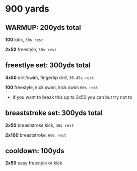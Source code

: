 # 900 yards
## WARMUP: 200yds total
**100** kick, `30s rest` <p>
**2x50** freestyle, `30s rest`
## freestlye set: 300yds total
**4x50** drill/swim, fingertip drill, `30-45s rest` <p>
**100** freestyle, kick swim, kick swim `60s rest` <p>
* if you want to break this up to 2x50 you can but try not to
## breaststroke set: 300yds total
**2x50** breaststroke kick, `30s rest` <p>
**2x100** breaststroke, `60s rest` <p>
## cooldown: 100yds
**2x50** easy freestyle or kick





